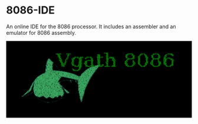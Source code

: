 # 8086-IDE
An online IDE for the 8086 processor. It includes an assembler and an emulator for 8086 assembly.

![alt text](https://github.com/idrisT11/8086-IDE/blob/main/assets/icone.png?raw=true)
